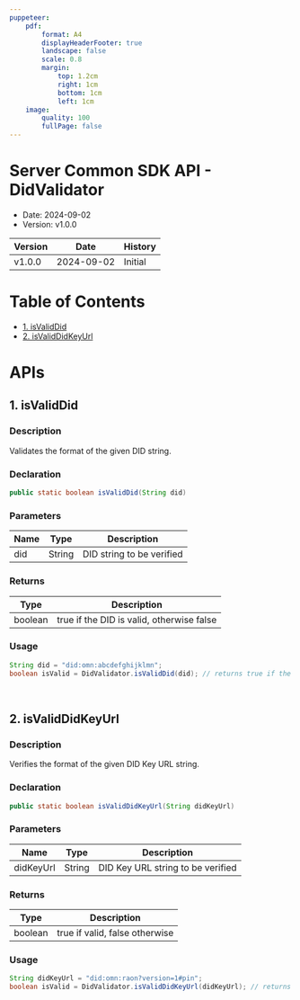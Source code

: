 ```yaml
---
puppeteer:
    pdf:
        format: A4
        displayHeaderFooter: true
        landscape: false
        scale: 0.8
        margin:
            top: 1.2cm
            right: 1cm
            bottom: 1cm
            left: 1cm
    image:
        quality: 100
        fullPage: false
---
```


# Server Common SDK API - DidValidator

- Date: 2024-09-02
- Version: v1.0.0

| Version | Date       | History                 |
| ------- | ---------- | ------------------------|
| v1.0.0  | 2024-09-02 | Initial                 |

<div style="page-break-after: always;"></div>

# Table of Contents

- [1. isValidDid](#1-isvaliddid)
- [2. isValidDidKeyUrl](#2-isvaliddidkeyurl)

# APIs

## 1. isValidDid

### Description
Validates the format of the given DID string.

### Declaration

```java
public static boolean isValidDid(String did)
```

### Parameters

| Name | Type   | Description      |
|------|--------|------------------|
| did  | String | DID string to be verified |

### Returns

| Type    | Description                                |
|---------|--------------------------------------------|
| boolean | true if the DID is valid, otherwise false |

### Usage
```java
String did = "did:omn:abcdefghijklmn";
boolean isValid = DidValidator.isValidDid(did); // returns true if the DID is valid
```

<br>

## 2. isValidDidKeyUrl

### Description
Verifies the format of the given DID Key URL string.

### Declaration

```java
public static boolean isValidDidKeyUrl(String didKeyUrl)
```

### Parameters

| Name      | Type   | Description                          |
|-----------|--------|--------------------------------------|
| didKeyUrl | String | DID Key URL string to be verified    |

### Returns

| Type    | Description                                |
|---------|--------------------------------------------|
| boolean | true if valid, false otherwise             |

### Usage
```java
String didKeyUrl = "did:omn:raon?version=1#pin";
boolean isValid = DidValidator.isValidDidKeyUrl(didKeyUrl); // returns true if the DID Key URL is valid
```
